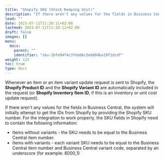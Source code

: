 ```yaml
---
title: "Shopify SKU (Stock Keeping Unit)"
description: "If there aren't any values for the fields in Business Central, the system will initially attempt to get the IDs from Shopify by providing the Shopify SKU number."
lead: ""
date: 2023-07-11T11:20:11+02:00
lastmod: 2023-07-11T11:20:11+02:00
draft: false
images: []
menu:
  docs:
    parent: ""
    identifier: "sku-2bfe94f4c3fda66c5e6804ba19f1dcdf"
weight: 123
toc: true
type: docs
---
```


Whenever an item or an item variant update request is sent to Shopify, the **Shopify Product ID** and the **Shopify Variant ID** are automatically included in the request (or **Shopify Inventory Item ID**, if this is an inventory or unit cost update request).

If there aren't any values for the fields in Business Central, the system will initially attempt to get the IDs from Shopify by providing the Shopify SKU number. For the integration to work properly, the SKU fields in Shopify need to contain the following information:

- Items without variants - the SKU needs to be equal to the Business Central item number.
- Items with variants - each variant SKU needs to be equal to the Business Central item number and Business Central variant code, separated by an underscore (for example: 8000_1)
